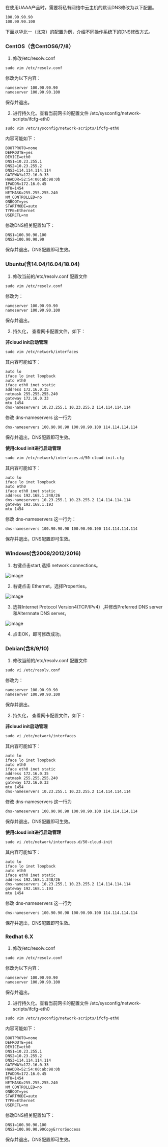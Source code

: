 在使用UAAA产品时，需要将私有网络中云主机的默认DNS修改为以下配置。

```Plain
100.90.90.90
100.90.90.100
```

下面以华北一（北京）的配置为例，介绍不同操作系统下的DNS修改方式。

### **CentOS（含CentOS6/7/8）**

1. 修改/etc/resolv.conf 

```Plain
sudo vim /etc/resolv.conf
```

修改为以下内容：

```Plain
nameserver 100.90.90.90
nameserver 100.90.90.100
```

保存并退出。

2. 进行持久化。查看当前网卡的配置文件 /etc/sysconfig/network-scripts/ifcfg-eth0

```Plain
sudo vim /etc/sysconfig/network-scripts/ifcfg-eth0
```

内容可能如下：

```Plain
BOOTPROTO=none
DEFROUTE=yes
DEVICE=eth0
DNS1=10.23.255.1
DNS2=10.23.255.2
DNS3=114.114.114.114
GATEWAY=172.16.0.33
HWADDR=52:54:00:ab:98:0b
IPADDR=172.16.0.45
MTU=1454
NETMASK=255.255.255.240
NM_CONTROLLED=no
ONBOOT=yes
STARTMODE=auto
TYPE=Ethernet
USERCTL=no
```

修改DNS相关配置如下：

```Plain
DNS1=100.90.90.100
DNS2=100.90.90.90
```

保存并退出，DNS配置即可生效。

### **Ubuntu(含14.04/16.04/18.04)**

1. 修改当前的/etc/resolv.conf 配置文件

```Plain
sudo vim /etc/resolv.conf
```

修改为：

```Plain
nameserver 100.90.90.90
nameserver 100.90.90.100
```

保存并退出。

2. 持久化， 查看网卡配置文件，如下：

**非cloud init启动管理**

```Plain
sudo vim /etc/network/interfaces
```

其内容可能如下：

```Plain
auto lo
iface lo inet loopback
auto eth0
iface eth0 inet static
address 172.16.0.35
netmask 255.255.255.240
gateway 172.16.0.33
mtu 1454
dns-nameservers 10.23.255.1 10.23.255.2 114.114.114.114
```

修改 dns-nameservers 这一行为

```Plain
dns-nameservers 100.90.90.90 100.90.90.100 114.114.114.114
```

保存并退出，DNS配置即可生效。

**使用cloud init进行启动管理**

```Plain
sudo vim /etc/network/interfaces.d/50-cloud-init.cfg
```

其内容可能如下：

```Plain
auto lo
iface lo inet loopback
auto eth0
iface eth0 inet static
address 192.168.1.248/26
dns-nameservers 10.23.255.1 10.23.255.2 114.114.114.114
gateway 192.168.1.193
mtu 1454
```

修改 dns-nameservers 这一行为：

```Plain
dns-nameservers 100.90.90.90 100.90.90.100 114.114.114.114
```

保存并退出，DNS配置即可生效。

### Windows(含2008/2012/2016)

1. 右键点击start,选择 network connections。

![image](/images/1.png)

2. 右键点击 Ethernet，选择Properties。

![image](/images/2.png)

3. 选择Internet Protocol Version4(TCP/IPv4）,并修改Preferred DNS server和Alternnate DNS server。

![image](/images/3.png)

4. 点击OK，即可修改成功。

### Debian(含8/9/10)

1. 修改当前的/etc/resolv.conf 配置文件

```Plain
sudo vi /etc/resolv.conf
```

修改为：

```Plain
nameserver 100.90.90.90
nameserver 100.90.90.100
```

保存并退出。

2. 持久化， 查看网卡配置文件，如下：

**非cloud init启动管理**

```Plain
sudo vi /etc/network/interfaces
```

其内容可能如下：

```Plain
auto lo
iface lo inet loopback
auto eth0
iface eth0 inet static
address 172.16.0.35
netmask 255.255.255.240
gateway 172.16.0.33
mtu 1454
dns-nameservers 10.23.255.1 10.23.255.2 114.114.114.114
```

修改 dns-nameservers 这一行为

```Plain
dns-nameservers 100.90.90.90 100.90.90.100 114.114.114.114
```

保存并退出，DNS配置即可生效。

**使用cloud init进行启动管理**

```Plain
sudo vi /etc/network/interfaces.d/50-cloud-init
```

其内容可能如下：

```Plain
auto lo
iface lo inet loopback
auto eth0
iface eth0 inet static
address 192.168.1.248/26
dns-nameservers 10.23.255.1 10.23.255.2 114.114.114.114
gateway 192.168.1.193
mtu 1454
```

修改 dns-nameservers 这一行为

```Plain
dns-nameservers 100.90.90.90 100.90.90.100 114.114.114.114
```

保存并退出，DNS配置即可生效。

### Redhat 6.X

1. 修改/etc/resolv.conf 

```Plain
sudo vim /etc/resolv.conf
```

修改为以下内容：

```Plain
nameserver 100.90.90.90
nameserver 100.90.90.100
```

保存并退出。

2. 进行持久化。查看当前网卡的配置文件 /etc/sysconfig/network-scripts/ifcfg-eth0

```Plain
sudo vim /etc/sysconfig/network-scripts/ifcfg-eth0
```

内容可能如下：

```Plain
BOOTPROTO=none
DEFROUTE=yes
DEVICE=eth0
DNS1=10.23.255.1
DNS2=10.23.255.2
DNS3=114.114.114.114
GATEWAY=172.16.0.33
HWADDR=52:54:00:ab:98:0b
IPADDR=172.16.0.45
MTU=1454
NETMASK=255.255.255.240
NM_CONTROLLED=no
ONBOOT=yes
STARTMODE=auto
TYPE=Ethernet
USERCTL=no
```

修改DNS相关配置如下：

```Plain
DNS1=100.90.90.100
DNS2=100.90.90.90CopyErrorSuccess
```

保存并退出，DNS配置即可生效。

